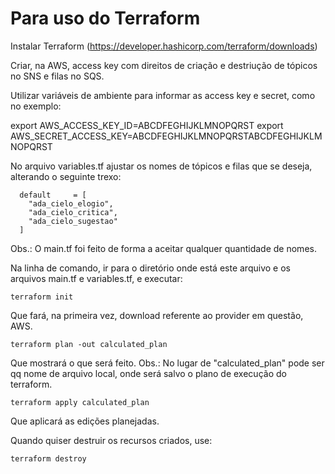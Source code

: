 # Para uso do Terraform

Instalar Terraform (https://developer.hashicorp.com/terraform/downloads)

Criar, na AWS, access key com direitos de criação e destriução de tópicos no SNS e filas no SQS.

Utilizar variáveis de ambiente para informar as access key e secret, como no exemplo:

 export AWS_ACCESS_KEY_ID=ABCDFEGHIJKLMNOPQRST
 export AWS_SECRET_ACCESS_KEY=ABCDFEGHIJKLMNOPQRSTABCDFEGHIJKLMNOPQRST

No arquivo variables.tf ajustar os nomes de tópicos e filas que se deseja, alterando o seguinte trexo:
```
  default     = [
    "ada_cielo_elogio",
    "ada_cielo_critica",
    "ada_cielo_sugestao"
  ]
```
Obs.: O main.tf foi feito de forma a aceitar qualquer quantidade de nomes.

Na linha de comando, ir para o diretório onde está este arquivo e os arquivos main.tf e variables.tf, e executar:

`terraform init`

Que fará, na primeira vez, download referente ao provider em questão, AWS.

`terraform plan -out calculated_plan`

Que mostrará o que será feito.
Obs.: No lugar de "calculated_plan" pode ser qq nome de arquivo local, onde será salvo o plano de execução do terraform.

`terraform apply calculated_plan`

Que aplicará as edições planejadas.

Quando quiser destruir os recursos criados, use:

`terraform destroy`
